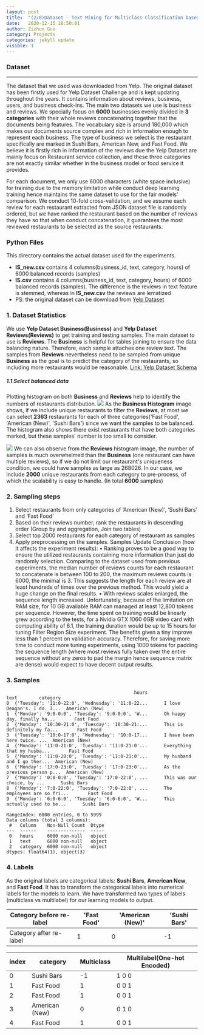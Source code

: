 ```yaml
---
layout: post
title:  "(2/8)Dataset - Text Mining for Multiclass Classification based on Yelp User’s Reviews"
date:   2020-12-15 18:50:01
author: Zizhun Guo
category: Projects
categories: jekyll update
visible: 1
---
```


### Dataset
---
The dataset that we used was downloaded from Yelp. The original dataset has been firstly used for Yelp Dataset Challenge and is kept updating throughout the years. It contains information about reviews, business, users, and business check-ins. The main two datasets we use is business and reviews. We specially focus on **6000** businesses evenly divided in **3 categories** with their whole reviews concatenating together that the documents being features. The vocabulary size is around 180,000 which makes our documents source complex and rich in information enough to represent each business. The type of business we select is the restaurant specifically are marked in Sushi Bars, American New, and Fast Food. We believe it is firstly rich in information of the reviews due the Yelp Dataset are mainly focus on Restaurant service collection, and these three categories are not exactly similar whether in the business model or food service it provides.

For each document, we only use 6000 characters (white space inclusive) for training due to the memory limitation while conduct deep learning training hence maintains the same dataset to use for the fair models’ comparison. We conduct 10-fold cross-validation, and we assume each review for each restaurant extracted from JSON dataset file is randomly ordered, but we have ranked the restaurant based on the number of reviews they have so that when conduct concatenation, it guarantees the most reviewed restaurants to be selected as the source restaurants.

### Python Files
This directory contains the actual dataset used for the experiments.
- **IS_new.csv** contains 4 columns(business_id, text, category, hours)  of 6000 balanced records (samples)
- **IS.csv** contains 4 columns(business_id, text, category, hours)  of 6000 balanced records (samples). The difference is the reviews in text feature is stemmed, whereas in **IS_new.csv** the reviews are lematized
- PS: the original dataset can be download from [Yelp Dataset](https://www.yelp.com/dataset) 

### 1. Dataset Statistics
We use **Yelp Dataset Business(Business)** and **Yelp Dataset Reviews(Reviews)** to get training and testing samples. The main dataset to use is **Reviews**. The **Business** is helpful for tables joining to ensure the data balancing nature. Therefore, each sample attaches one review text. The samples from **Reviews** nevertheless need to be sampled from unique **Business** as the goal is to predict the category of the restaurants, so including more restaurants would be reasonable. [Link: Yelp Dataset Schema](https://www.yelp.com/dataset/documentation/main)

##### 1.1 Select balanced data
Plotting histogram on both **Business** and **Reviews** help to identify the numbers of restaurants distribution.
![]({{site.url}}/assets/2020-12-15-Text-Mining/images/dataset/Restaurants_Cat_Hist.png)
As the **Business Histogram** image shows, if we include unique restaurants to filter the **Reviews**, at most we can select **2363** restaurants for each of three categories('Fast Food', 'American (New)', 'Sushi Bars') since we want the samples to be balanced. The histogram also shows there exist restaurants that have both categories marked, but these samples' number is too small to consider.

![]({{site.url}}/assets/2020-12-15-Text-Mining/images/dataset/Restaurants_Cat_Reviews_Hist.png)
We can also observe from the **Reviews** histogram image, the number of samples is much overwhelmed than the **Business** (one restaurant can have multiple reviews), so if we do not limit our restaurant's uniqueness condition, we could have samples as large as 268026. In our case, we include **2000** unique restaurants from each category to pre-process, of which the scalability is easy to handle. (In total **6000** samples)

### 2. Sampling steps
1.	Select restaurants from only categories of ‘American (New)’, ‘Sushi Bars’ and ‘Fast Food’
2.	Based on their reviews number, rank the restaurants in descending order (Group by and aggregation, Join two tables)
3.	Select top 2000 restaurants for each category of restaurant as samples 
4.	Apply preprocessing on the samples.
Samples Update Conclusion (how it affects the experiment results):
•	Ranking proves to be a good way to ensure the utilized restaurants containing more information than just do randomly selection. Comparing to the dataset used from previous experiments, the median number of reviews counts for each restaurant to concatenate is between 100 to 200, the maximum reviews counts is 6000, the minimal is 3. This suggests the length for each review are at least hundreds of times over the previous method. This would yield a huge change on the final results.
•	With reviews scales enlarged, the sequence length increased. Unfortunately, because of the limitation on RAM size, for 10 GB available RAM can managed at least 12,800 tokens per sequence. However, the time spent on training would be linearly grew according to the tests, for a Nvidia GTX 1060 6GB video card with computing ability of 6.1, the training duration would be up to 15 hours for tuning Filter Region Size experiment. The benefits given a tiny improve less than 1 percent on validation accuracy. Therefore, for saving more time to conduct more tuning experiments, using 1000 tokens for padding the sequence length (where most reviews fully taken over the entire sequence without any zeros to pad the margin hence sequence matrix are dense) would expect to have decent output results.

### 3. Samples

```
                                               hours                           text        category
0  {'Tuesday': '11:0-22:0', 'Wednesday': '11:0-22...      I love Deagan's. I do. I...  American (New)
1  {'Monday': '9:0-0:0', 'Tuesday': '9:0-0:0', 'W...      Oh happy day, finally ha...       Fast Food
2  {'Monday': '10:30-21:0', 'Tuesday': '10:30-21:...      This is definitely my fa...       Fast Food
3  {'Tuesday': '10:0-17:0', 'Wednesday': '10:0-17...      I have been here twice. ...  American (New)
4  {'Monday': '11:0-21:0', 'Tuesday': '11:0-21:0'...      Everything that my husba...       Fast Food
5  {'Monday': '11:0-20:0', 'Tuesday': '11:0-21:0'...      My husband and I go ther...  American (New)
6  {'Monday': '17:0-23:0', 'Tuesday': '17:0-23:0'...      As the previous person p...  American (New)
7  {'Monday': '0:0-0:0', 'Tuesday': '17:0-22:0', ...      This was our choice, by ...      Sushi Bars
8  {'Monday': '7:0-22:0', 'Tuesday': '7:0-22:0', ...      The employees are so fri...       Fast Food
9  {'Monday': '6:0-6:0', 'Tuesday': '6:0-6:0', 'W...      This actually used to be...      Sushi Bars

RangeIndex: 6000 entries, 0 to 5999
Data columns (total 3 columns):
 #   Column    Non-Null Count  Dtype
---  ------    --------------  -----
 0   hours     6000 non-null   object
 1   text      6000 non-null   object
 2   category  6000 non-null   object
dtypes: float64(1), object(3)

```

### 4. Labels
As the original labels are categorical labels: **Sushi Bars**, **American New**, and **Fast Food**. It has to transform the categorical labels into numerical labels for the models to learn. We have transformed two types of labels (multiclass vs multilabel) for our learning models to output.

| Category before re-label | 'Fast Food' | 'American (New)' | 'Sushi Bars' |
|--------------------------|-------------|------------------|--------------|
| Category after re-label  | 1           | 0                | -1           |

|index	|category |Multiclass	|Multilabel(One-hot Encoded)|
|--|--|--|--|
|0	|Sushi Bars |-1	|1	0	0|
|1	|Fast Food |1	|0	0	1|
|2	|Fast Food |1	|0	0	1|
|3	|American (New) |0	|0	1	0|
|4	|Fast Food |1	|0	0	1|

